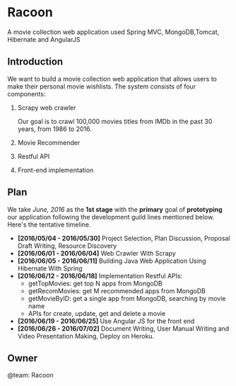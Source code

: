 # Racoon
A movie collection web application used Spring MVC, MongoDB,Tomcat, Hibernate and AngularJS

Introduction
----
We want to build a movie collection web application that allows users to make their personal movie wishlists.
The system consists of four components:

1. Scrapy web crawler

   Our goal is to crawl 100,000 movies titles from IMDb in the past 30 years, from 1986 to 2016.

2. Movie Recommender

3. Restful API

4. Front-end implementation

Plan
----

We take _June, 2016_ as the __1st stage__ with the __primary__ goal of __prototyping__ our application following the development guild lines mentioned below. Here's the tentative timeline.

* __[2016/05/04 - 2016/05/30]__ Project Selection, Plan Discussion, Proposal Draft Writing, Resource Discovery
* __[2016/06/01 - 2016/06/04]__ Web Crawler With Scrapy
* __[2016/06/05 - 2016/06/11]__ Building Java Web Application Using Hibernate With Spring
* __[2016/06/12 - 2016/06/18]__ Implementation Restful APIs:
    * getTopMovies: get top N apps from MongoDB
    * getRecomMovies: get M recommended apps from MongoDB
    * getMovieByID: get a single app from MongoDB, searching by movie name
    * APIs for create, update, get and delete a movie
* __[2016/06/19 - 2016/06/25]__ Use Angular JS for the front end
* __[2016/06/26 - 2016/07/02]__ Document Writing, User Manual Writing and Video Presentation Making, Deploy on Heroku.


Owner
-----

@team: Racoon
